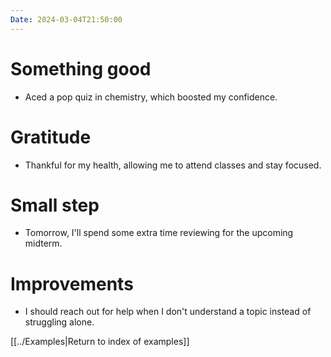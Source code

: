 ```yaml
---
Date: 2024-03-04T21:50:00
---
```


# Something good

- Aced a pop quiz in chemistry, which boosted my confidence.

# Gratitude

- Thankful for my health, allowing me to attend classes and stay focused.

# Small step

- Tomorrow, I'll spend some extra time reviewing for the upcoming midterm.

# Improvements

- I should reach out for help when I don't understand a topic instead of struggling alone.

[[../Examples|Return to index of examples]]
